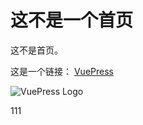 # 这不是一个首页

这不是首页。

这是一个链接： [VuePress](https://vuepress.vuejs.org/)

![VuePress Logo](https://vuepress.vuejs.org/hero.png)

111